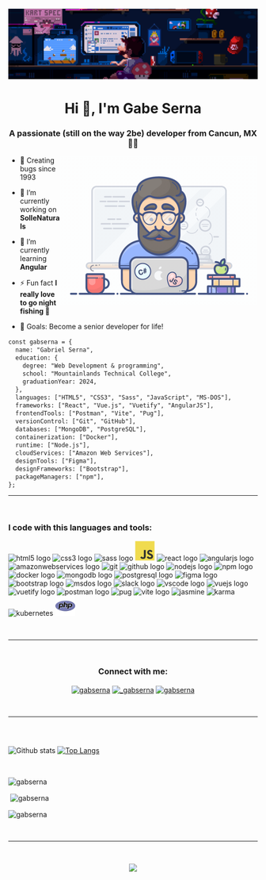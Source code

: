 ![MasterHead](/banner.gif)

<h1 align="center">Hi 👋, I'm Gabe Serna</h1>
<h3 align="center">A passionate (still on the way 2be) developer from Cancun, MX 🌴🌊</h3>
<img align="right" alt="Coding" width="400" src="./programmer.gif">

- 💾 Creating bugs since 1993

- 🔭 I’m currently working on **SolleNaturals**

- 🌱 I’m currently learning **Angular**

- ⚡ Fun fact **I really love to go night fishing 🎣**

- 🎯 Goals: Become a senior developer for life!


```
const gabserna = {
  name: "Gabriel Serna",
  education: {
    degree: "Web Development & programming",
    school: "Mountainlands Technical College",
    graduationYear: 2024,
  },
  languages: ["HTML5", "CSS3", "Sass", "JavaScript", "MS-DOS"],
  frameworks: ["React", "Vue.js", "Vuetify", "AngularJS"],
  frontendTools: ["Postman", "Vite", "Pug"],
  versionControl: ["Git", "GitHub"],
  databases: ["MongoDB", "PostgreSQL"],
  containerization: ["Docker"],
  runtime: ["Node.js"],
  cloudServices: ["Amazon Web Services"],
  designTools: ["Figma"],
  designFrameworks: ["Bootstrap"],
  packageManagers: ["npm"],
};

```
<hr><br>

<div align="left">
<h3>I code with this languages and tools:</h3>
  <img src="https://cdn.jsdelivr.net/gh/devicons/devicon/icons/html5/html5-original.svg" width="40" height="40" alt="html5 logo"  />
    <img src="https://cdn.jsdelivr.net/gh/devicons/devicon/icons/css3/css3-original.svg" width="40" height="40" alt="css3 logo"  />
    <img src="https://cdn.jsdelivr.net/gh/devicons/devicon/icons/sass/sass-original.svg" width="40" height="40" alt="sass logo"  />
    <img src="https://raw.githubusercontent.com/devicons/devicon/master/icons/javascript/javascript-original.svg" alt="javascript" width="40" height="40" />
    <img src="https://cdn.jsdelivr.net/gh/devicons/devicon/icons/react/react-original.svg" width="40" height="40" alt="react logo"  />
    <img src="https://cdn.jsdelivr.net/gh/devicons/devicon/icons/angularjs/angularjs-original.svg" width="40" height="40" alt="angularjs logo"  />
    <img src="https://skillicons.dev/icons?i=aws" width="40" height="40" alt="amazonwebservices logo"  />
    <img src="https://www.vectorlogo.zone/logos/git-scm/git-scm-icon.svg" alt="git" width="40" height="40" />
    <img src="https://skillicons.dev/icons?i=github" width="40" height="40" alt="github logo"  />
    <img src="https://cdn.jsdelivr.net/gh/devicons/devicon/icons/nodejs/nodejs-original.svg" width="40" height="40" alt="nodejs logo"  />
    <img src="https://cdn.jsdelivr.net/gh/devicons/devicon/icons/npm/npm-original-wordmark.svg" width="40" height="40" alt="npm logo"  />
    <img src="https://cdn.jsdelivr.net/gh/devicons/devicon/icons/docker/docker-original.svg" width="40" height="40" alt="docker logo"  />
    <img src="https://cdn.jsdelivr.net/gh/devicons/devicon/icons/mongodb/mongodb-original.svg" width="40" height="40" alt="mongodb logo"  />
    <img src="https://cdn.jsdelivr.net/gh/devicons/devicon/icons/postgresql/postgresql-original.svg" width="40" height="40" alt="postgresql logo"  />
    <img src="https://cdn.jsdelivr.net/gh/devicons/devicon/icons/figma/figma-original.svg" width="40" height="40" alt="figma logo"  />
    <img src="https://cdn.jsdelivr.net/gh/devicons/devicon/icons/bootstrap/bootstrap-original.svg" width="40" height="40" alt="bootstrap logo"  />
    <img src="https://cdn.jsdelivr.net/gh/devicons/devicon/icons/msdos/msdos-original.svg" width="40" height="40" alt="msdos logo"  />
    <img src="https://cdn.jsdelivr.net/gh/devicons/devicon/icons/slack/slack-original.svg" width="40" height="40" alt="slack logo"  />
    <img src="https://cdn.jsdelivr.net/gh/devicons/devicon/icons/vscode/vscode-original.svg" width="40" height="40" alt="vscode logo"  />
    <img src="https://cdn.jsdelivr.net/gh/devicons/devicon/icons/vuejs/vuejs-original.svg" width="40" height="40" alt="vuejs logo"  />
    <img src="https://cdn.jsdelivr.net/gh/devicons/devicon/icons/vuetify/vuetify-original.svg" width="40" height="40" alt="vuetify logo"  />
    <img src="https://skillicons.dev/icons?i=postman" width="40" height="40" alt="postman logo"  />
    <img src="https://cdn.worldvectorlogo.com/logos/pug.svg" alt="pug" width="40" height="40" />
    <img src="https://skillicons.dev/icons?i=vite" width="40" height="40" alt="vite logo"  />
  <img src="https://www.vectorlogo.zone/logos/jasmine/jasmine-icon.svg" alt="jasmine" width="40" height="40" />
  <img src="https://raw.githubusercontent.com/detain/svg-logos/780f25886640cef088af994181646db2f6b1a3f8/svg/karma.svg" alt="karma" width="40" height="40" />
  <img src="https://www.vectorlogo.zone/logos/kubernetes/kubernetes-icon.svg" alt="kubernetes" width="40" height="40" />
  <img src="https://raw.githubusercontent.com/devicons/devicon/master/icons/php/php-original.svg" alt="php" width="40" height="40" />
</div>

<br><hr><br>

<h3 align="center">Connect with me:</h3>


<p align="center">
<a href="https://codepen.io/gabserna" target="blank"><img align="center" src="https://raw.githubusercontent.com/rahuldkjain/github-profile-readme-generator/master/src/images/icons/Social/codepen.svg" alt="gabserna" height="30" width="40" /></a>
<a href="https://twitter.com/_gabserna" target="blank"><img align="center" src="https://raw.githubusercontent.com/rahuldkjain/github-profile-readme-generator/master/src/images/icons/Social/twitter.svg" alt="_gabserna" height="30" width="40" /></a>
<a href="https://linkedin.com/in/gabserna" target="blank"><img align="center" src="https://raw.githubusercontent.com/rahuldkjain/github-profile-readme-generator/master/src/images/icons/Social/linked-in-alt.svg" alt="gabserna" height="30" width="40" /></a>
</p>

<br><hr><br>

<div align="center" style="display:flex;justify-content:space-between;align:center;"> 

![Github stats](https://github-readme-stats.vercel.app/api?username=gabserna&theme=tokyonight&show_icons=true)
[![Top Langs](https://github-readme-stats.vercel.app/api/top-langs/?username=gabserna&theme=tokyonight&show_icons=true)](https://github.com/gabserna/github-readme-stats)

</div>
<br>
<p><img align="center" src="https://github-readme-stats.vercel.app/api/top-langs?username=gabserna&show_icons=true&locale=en&layout=compact" alt="gabserna" /></p>
<p>&nbsp;<img align="center" src="https://github-readme-stats.vercel.app/api?username=gabserna&show_icons=true&locale=en" alt="gabserna" /></p>
<p><img align="center" src="https://github-readme-streak-stats.herokuapp.com/?user=gabserna&" alt="gabserna" /></p>

<br><hr><br>

<div align="center">
  <img src="https://profile-counter.glitch.me/gabserna/count.svg?"  />
</div>